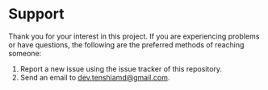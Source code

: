 Support
=======

Thank you for your interest in this project.  If you are experiencing problems or have questions, the following are the preferred methods of reaching someone:

1. Report a new issue using the issue tracker of this repository.
2. Send an email to [dev.tenshiamd@gmail.com](mailto:dev.tenshiamd@gmail.com).
